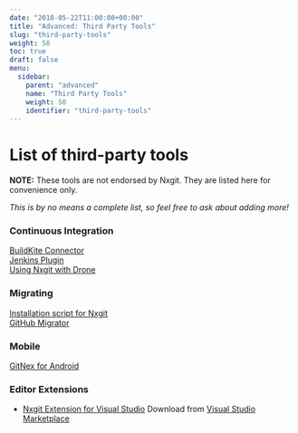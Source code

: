 ```yaml
---
date: "2018-05-22T11:00:00+00:00"
title: "Advanced: Third Party Tools"
slug: "third-party-tools"
weight: 50
toc: true
draft: false
menu:
  sidebar:
    parent: "advanced"
    name: "Third Party Tools"
    weight: 50
    identifier: "third-party-tools"
---
```


# List of third-party tools
**NOTE:** These tools are not endorsed by Nxgit. They are listed here for convenience only.

*This is by no means a complete list, so feel free to ask about adding more!*

### Continuous Integration
[BuildKite Connector](https://github.com/techknowlogick/nxgit-buildkite-connector)  
[Jenkins Plugin](https://github.com/jenkinsci/nxgit-plugin)  
[Using Nxgit with Drone](https://docs.drone.io/installation/nxgit/)


### Migrating
[Installation script for Nxgit](https://git.coolaj86.com/coolaj86/nxgit-installer.sh)  
[GitHub Migrator](https://nxgit.com/nxgit/migrator)


### Mobile
[GitNex for Android](https://gitlab.com/mmarif4u/gitnex)

###  Editor Extensions
 - [Nxgit Extension for Visual Studio](https://github.com/maikebing/Nxgit.VisualStudio)   Download from   [Visual Studio Marketplace](https://marketplace.visualstudio.com/items?itemName=MysticBoy.NxgitExtensionforVisualStudio)
